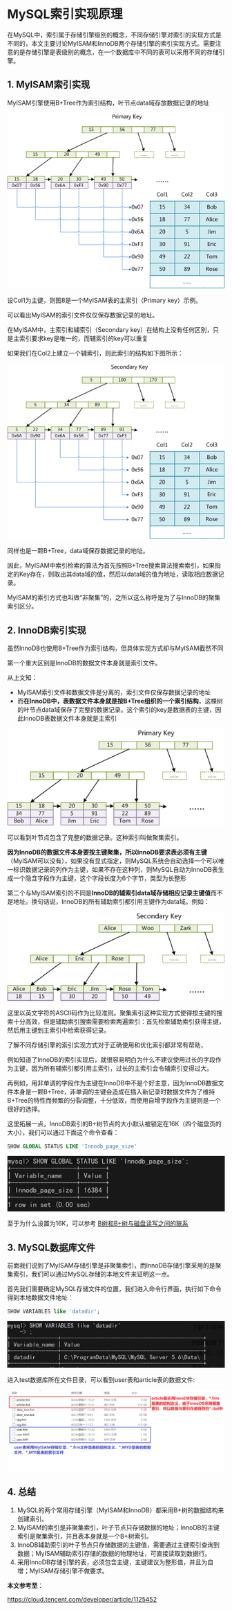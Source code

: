 # MySQL索引实现原理

在MySQL中，索引属于存储引擎级别的概念，不同存储引擎对索引的实现方式是不同的，本文主要讨论MyISAM和InnoDB两个存储引擎的索引实现方式。需要注意的是存储引擎是表级别的概念，在一个数据库中不同的表可以采用不同的存储引擎。

## **1. MyISAM索引实现**

MyISAM引擎使用B+Tree作为索引结构，叶节点data域存放数据记录的地址

![](../images/10.png)

设Col1为主键，则图8是一个MyISAM表的主索引（Primary key）示例。

可以看出MyISAM的索引文件仅仅保存数据记录的地址。

在MyISAM中，主索引和辅索引（Secondary key）在结构上没有任何区别，只是主索引要求key是唯一的，而辅索引的key可以重复

如果我们在Col2上建立一个辅索引，则此索引的结构如下图所示：

![](../images/11.png)

同样也是一颗B+Tree，data域保存数据记录的地址。

因此，MyISAM中索引检索的算法为首先按照B+Tree搜索算法搜索索引，如果指定的Key存在，则取出其data域的值，然后以data域的值为地址，读取相应数据记录。 

MyISAM的索引方式也叫做“非聚集”的，之所以这么称呼是为了与InnoDB的聚集索引区分。



## **2. InnoDB索引实现**

虽然InnoDB也使用B+Tree作为索引结构，但具体实现方式却与MyISAM截然不同

第一个重大区别是InnoDB的数据文件本身就是索引文件。

从上文知：

- MyISAM索引文件和数据文件是分离的，索引文件仅保存数据记录的地址
- 而**在InnoDB中，表数据文件本身就是按B+Tree组织的一个索引结构**，这棵树的叶节点data域保存了完整的数据记录。这个索引的key是数据表的主键，因此InnoDB表数据文件本身就是主索引

![](../images/12.png)

可以看到叶节点包含了完整的数据记录。这种索引叫做聚集索引。

**因为InnoDB的数据文件本身要按主键聚集，所以InnoDB要求表必须有主键**（MyISAM可以没有），如果没有显式指定，则MySQL系统会自动选择一个可以唯一标识数据记录的列作为主键，如果不存在这种列，则MySQL自动为InnoDB表生成一个隐含字段作为主键，这个字段长度为6个字节，类型为长整形

第二个与MyISAM索引的不同是**InnoDB的辅索引data域存储相应记录主键值**而不是地址。换句话说，InnoDB的所有辅助索引都引用主键作为data域。例如：

![](../images/13.png)

这里以英文字符的ASCII码作为比较准则。聚集索引这种实现方式使得按主键的搜索十分高效，但是辅助索引搜索需要检索两遍索引：首先检索辅助索引获得主键，然后用主键到主索引中检索获得记录。

了解不同存储引擎的索引实现方式对于正确使用和优化索引都非常有帮助，

例如知道了InnoDB的索引实现后，就很容易明白为什么不建议使用过长的字段作为主键，因为所有辅索引都引用主索引，过长的主索引会令辅索引变得过大。

再例如，用非单调的字段作为主键在InnoDB中不是个好主意，因为InnoDB数据文件本身是一颗B+Tree，非单调的主键会造成在插入新记录时数据文件为了维持B+Tree的特性而频繁的分裂调整，十分低效，而使用自增字段作为主键则是一个很好的选择。

这里拓展一点，InnoDB索引的B+树节点的大小默认被锁定在16K（四个磁盘页的大小），我们可以通过下面这个命令查看：

```sql
SHOW GLOBAL STATUS LIKE 'Innodb_page_size'
```

![](../images/17.png)

至于为什么设置为16K，可以参考 [B树和B+树与磁盘读写之间的联系](../../数据结构与算法/subfile/_4B树和B+树与磁盘读写之间的联系.md)

## **3. MySQL数据库文件**

前面我们说到了MyISAM存储引擎是非聚集索引，而InnoDB存储引擎采用的是聚集索引，我们可以通过MySQL存储的本地文件来证明这一点。

首先我们需要确定MySQL存储文件的位置，我们进入命令行界面，执行如下命令得到本地数据文件地址：

```sql
SHOW VARIABLES like 'datadir';
```

![](../images/14.png)

进入test数据库所在文件目录，可以看到user表和article表的数据文件:

![](../images/16.png)

## **4. 总结**

1. MySQL的两个常用存储引擎（MyISAM和InnoDB）都采用B+树的数据结构来创建索引。
2. MyISAM的索引是非聚集索引，叶子节点只存储数据的地址；InnoDB的主键索引是聚集索引，并且表本身就是一个B+树索引。
3. InnoDB辅助索引的叶子节点只存储数据的主键值，需要通过主键索引查询到数据；MyISAM辅助索引存储的数据的物理地址，可直接读取到数据行。
4. 采用InnoDB存储引擎的表，必须包含主键，主键建议为整形值，并且为自增；MyISAM存储引擎不做要求。



**本文参考至**：

https://cloud.tencent.com/developer/article/1125452

